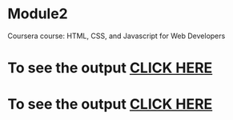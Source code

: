 # Module2

Coursera course: HTML, CSS, and Javascript for Web Developers

# To see the output [CLICK HERE](https://github.com/Pranjalxn/Module2/blob/main/index.html)
# To see the output [CLICK HERE](https://github.com/Pranjalxn/Module2/blob/main/index.html)
